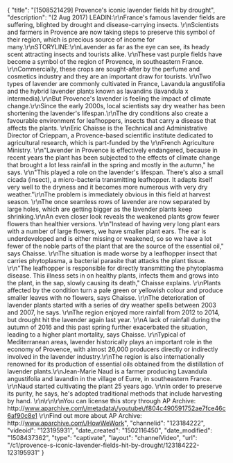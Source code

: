 {
    "title": "[1508521429] Provence's iconic lavender fields hit by drought",
    "description": "(2 Aug 2017) LEADIN:\r\nFrance's famous lavender fields are suffering, blighted by drought and disease-carrying insects. \r\nScientists and farmers in Provence are now taking steps to preserve this symbol of their region, which is precious source of income for many.\r\nSTORYLINE:\r\nLavender as far as the eye can see, its heady scent attracting insects and tourists alike. \r\nThese vast purple fields have become a symbol of the region of Provence, in southeastern France. \r\nCommercially, these crops are sought-after by the perfume and cosmetics industry and they are an important draw for tourists. \r\nTwo types of lavender are commonly cultivated in France, Lavandula angustifolia and the hybrid lavender plants known as lavandins (lavandula x intermedia).\r\nBut Provence's lavender is feeling the impact of climate change.\r\nSince the early 2000s, local scientists say dry weather has been shortening the lavender's lifespan.\r\nThe dry conditions also create a favourable environment for leafhoppers, insects that carry a disease that affects the plants. \r\nEric Chaisse is the Technical and Administrative Director of Crieppam, a Provence-based scientific institute dedicated to agricultural research, which is part-funded by the \r\nFrench Agriculture Ministry. \r\n\"Lavender in Provence is effectively endangered, because in recent years the plant has been subjected to the effects of climate change that brought a lot less rainfall in the spring and mostly in the autumn,\" he says. \r\n\"This played a role on the lavender's lifespan. There's also a small cicada (insect), a micro-bacteria transmitting leafhopper. It adapts itself very well to the dryness and it becomes more numerous with very dry weather.\"\r\nThe problem is immediately obvious in this field at harvest season. \r\nThe once seamless rows of lavender are now separated by large holes, which are getting bigger as the lavender plants keep shrinking.\r\nAn even closer look reveals the weakened plants grow fewer flowers than healthier versions.  \r\n\"Instead of having very long plant ears with a number of large flowers, we have smaller plant ears. The ear is underdeveloped and is either missing or weakened, so so we have a lot fewer of the noble parts of the plant that are the source of the essential oil,\" says Chaisse. \r\nThe situation is made worse by a leafhopper insect that carries phytoplasma, a bacterial parasite that attacks the plant tissue. \r\n\"The leafhopper is responsible for directly transmitting the phytoplasma disease. This illness sets in on healthy plants, infects them and grows into the plant, in the sap, slowly causing its death,\" Chaisse explains. \r\nPlants affected by the condition turn a pale green or yellowish colour and produce smaller leaves with no flowers, says Chaisse. \r\nThe deterioration of lavender plants started with a series of dry weather spells between 2003 and 2007, he says. \r\nThe region enjoyed more rainfall from 2012 to 2014, but drought hit the lavender again last year. \r\nA lack of rainfall during the autumn of 2016 and this past spring further exacerbated the situation, leading to a higher plant mortality, says Chaisse. \r\nTypical of Mediterranean areas, lavender historically plays an important role in the economy of Provence, with almost 26,000 producers directly or indirectly involved in the lavender industry.\r\nThe region is also internationally renowned for its production of essential oils obtained from the distillation of lavender plants.\r\nJean-Marie Naud is a farmer producing Lavandula angustifolia and lavandin in the village of Eurre, in southeastern France. \r\nNaud started cultivating the plant 25 years ago. \r\nIn order to preserve its purity, he says, he's adopted traditional methods that include harvesting by hand. \r\n\r\n\r\nYou can license this story through AP Archive: http:\/\/www.aparchive.com\/metadata\/youtube\/f804c490591752ae7fce46c6af90c8e1 \r\nFind out more about AP Archive: http:\/\/www.aparchive.com\/HowWeWork",
    "channelid": "123184222",
    "videoid": "123195931",
    "date_created": "1502116450",
    "date_modified": "1508437362",
    "type": "captivate",
    "layout": "channelVideo",
    "url": "\/c1\/provence-s-iconic-lavender-fields-hit-by-drought\/123184222-123195931"
}